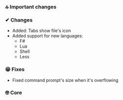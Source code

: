 ### 🔝 Important changes

### ✔ Changes

- Added: Tabs show file's icon
- Added support for new languages:
  - F#
  - Lua
  - Shell
  - Less

### 😁 Fixes

- Fixed command prompt's size when it's overflowing

### 🤓 Core
